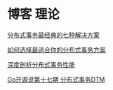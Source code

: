 # 博客 理论

[分布式事务最经典的七种解决方案](https://segmentfault.com/a/1190000040321750)

[如何选择最适合你的分布式事务方案](https://segmentfault.com/a/1190000040468762)

[深度剖析分布式事务性能](https://segmentfault.com/a/1190000040791009)

[Go开源说第十七期 分布式事务DTM](https://mp.weixin.qq.com/s/5jAIHaIpO-Dk4F2kJzWQAQ)

